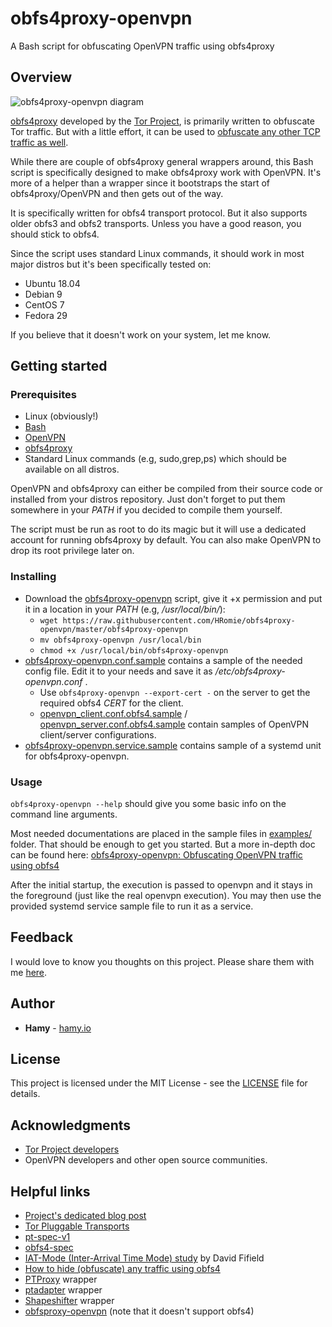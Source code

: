 # obfs4proxy-openvpn

A Bash script for obfuscating OpenVPN traffic using obfs4proxy

## Overview

![obfs4proxy-openvpn diagram](https://github.com/HRomie/obfs4proxy-openvpn/blob/master/img/obfs4proxy-openvpn-diagram.png)

[obfs4proxy](https://github.com/Yawning/obfs4) developed by the [Tor Project](https://www.torproject.org/), is primarily written to obfuscate Tor traffic. But with a little effort, it can be used to [obfuscate any other TCP traffic as well](https://hamy.io/post/000d/how-to-hide-obfuscate-any-traffic-using-obfs4/).

While there are couple of obfs4proxy general wrappers around, this Bash script is specifically designed to make obfs4proxy work with OpenVPN. It's more of a helper than a wrapper since it bootstraps the start of obfs4proxy/OpenVPN and then gets out of the way.

It is specifically written for obfs4 transport protocol. But it also supports older obfs3 and obfs2 transports. Unless you have a good reason, you should stick to obfs4.

Since the script uses standard Linux commands, it should work in most major distros but it's been specifically tested on:

* Ubuntu 18.04
* Debian 9
* CentOS 7
* Fedora 29

If you believe that it doesn't work on your system, let me know.

## Getting started

### Prerequisites

* Linux (obviously!)
* [Bash](https://www.gnu.org/software/bash/)
* [OpenVPN](https://openvpn.net/)
* [obfs4proxy](https://github.com/Yawning/obfs4)
* Standard Linux commands (e.g, sudo,grep,ps) which should be available on all distros.

OpenVPN and obfs4proxy can either be compiled from their source code or installed from your distros repository. Just don't forget to put them somewhere in your *PATH* if you decided to compile them yourself.

The script must be run as root to do its magic but it will use a dedicated account for running obfs4proxy by default. You can also make OpenVPN to drop its root privilege later on.

### Installing

* Download the [obfs4proxy-openvpn](obfs4proxy-openvpn) script, give it +x permission and put it in a location in your *PATH* (e.g, */usr/local/bin/*):
  * `wget https://raw.githubusercontent.com/HRomie/obfs4proxy-openvpn/master/obfs4proxy-openvpn`
  * `mv obfs4proxy-openvpn /usr/local/bin`
  * `chmod +x /usr/local/bin/obfs4proxy-openvpn`
* [obfs4proxy-openvpn.conf.sample](examples/obfs4proxy-openvpn.conf.sample) contains a sample of the needed config file. Edit it to your needs and save it as */etc/obfs4proxy-openvpn.conf* .
  * Use `obfs4proxy-openvpn --export-cert -` on the server to get the required obfs4 *CERT* for the client.
  * [openvpn_client.conf.obfs4.sample](examples/openvpn_client.conf.obfs4.sample) / [openvpn_server.conf.obfs4.sample](examples/openvpn_server.conf.obfs4.sample) contain samples of OpenVPN client/server configurations.
* [obfs4proxy-openvpn.service.sample](examples/obfs4proxy-openvpn.service.sample) contains sample of a systemd unit for obfs4proxy-openvpn.

### Usage

`obfs4proxy-openvpn --help` should give you some basic info on the command line arguments.

Most needed documentations are placed in the sample files in [examples/](examples/) folder. That should be enough to get you started. But a more in-depth doc can be found here: [obfs4proxy-openvpn: Obfuscating OpenVPN traffic using obfs4](https://hamy.io/post/000f/obfs4proxy-openvpn-obfuscating-openvpn-traffic-using-obfs4/)

After the initial startup, the execution is passed to openvpn and it stays in the foreground (just like the real openvpn execution). You may then use the provided systemd service sample file to run it as a service.

## Feedback

I would love to know you thoughts on this project. Please share them with me [here](https://hamy.io/post/000f/obfs4proxy-openvpn-obfuscating-openvpn-traffic-using-obfs4/#disqus_thread).

## Author

* **Hamy** - [hamy.io](https://hamy.io)

## License

This project is licensed under the MIT License - see the [LICENSE](LICENSE) file for details.

## Acknowledgments

* [Tor Project developers](https://www.torproject.org/about/corepeople.html.en)
* OpenVPN developers and other open source communities.

## Helpful links

* [Project's dedicated blog post](https://hamy.io/post/000f/obfs4proxy-openvpn-obfuscating-openvpn-traffic-using-obfs4/)
* [Tor Pluggable Transports](https://www.torproject.org/docs/pluggable-transports)
* [pt-spec-v1](https://gitweb.torproject.org/torspec.git/tree/pt-spec.txt)
* [obfs4-spec](https://gitweb.torproject.org/pluggable-transports/obfs4.git/tree/doc/obfs4-spec.txt)
* [IAT-Mode (Inter-Arrival Time Mode) study](https://people.torproject.org/~dcf/obfs4-timing/) by David Fifield
* [How to hide (obfuscate) any traffic using obfs4](https://hamy.io/post/000d/how-to-hide-obfuscate-any-traffic-using-obfs4/)
* [PTProxy](https://github.com/gumblex/ptproxy) wrapper
* [ptadapter](https://github.com/twisteroidambassador/ptadapter) wrapper
* [Shapeshifter](https://github.com/OperatorFoundation/shapeshifter-dispatcher) wrapper
* [obfsproxy-openvpn](https://github.com/khavishbhundoo/obfsproxy-openvpn) (note that it doesn't support obfs4)
